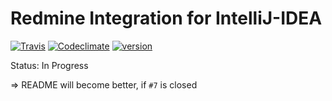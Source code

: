 # Redmine Integration for IntelliJ-IDEA
[![Travis](https://img.shields.io/travis/wglanzer/redmine-intellij-plugin.svg)](https://travis-ci.org/wglanzer/redmine-intellij-plugin)
[![Codeclimate](https://img.shields.io/codeclimate/github/wglanzer/redmine-intellij-plugin.svg)](https://lima.codeclimate.com/github/wglanzer/redmine-intellij-plugin)
[![version](https://img.shields.io/github/release/wglanzer/redmine-intellij-plugin.svg)](https://github.com/wglanzer/redmine-intellij-plugin/blob/master/CHANGELOG.md)

Status: In Progress

=> README will become better, if `#7` is closed
